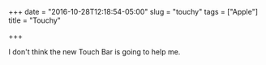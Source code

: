 +++
date = "2016-10-28T12:18:54-05:00"
slug = "touchy"
tags = ["Apple"]
title = "Touchy"

+++

I don't think the new Touch Bar is going to help me.
